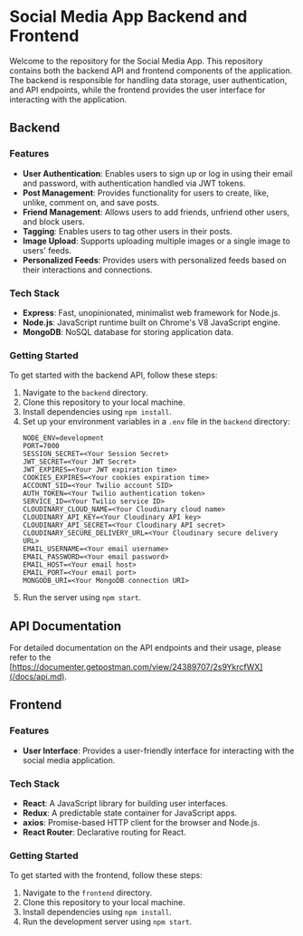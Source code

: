 # Social Media App Backend and Frontend

Welcome to the repository for the Social Media App. This repository contains both the backend API and frontend components of the application. The backend is responsible for handling data storage, user authentication, and API endpoints, while the frontend provides the user interface for interacting with the application.

## Backend

### Features

- **User Authentication**: Enables users to sign up or log in using their email and password, with authentication handled via JWT tokens.
- **Post Management**: Provides functionality for users to create, like, unlike, comment on, and save posts.
- **Friend Management**: Allows users to add friends, unfriend other users, and block users.
- **Tagging**: Enables users to tag other users in their posts.
- **Image Upload**: Supports uploading multiple images or a single image to users' feeds.
- **Personalized Feeds**: Provides users with personalized feeds based on their interactions and connections.

### Tech Stack

- **Express**: Fast, unopinionated, minimalist web framework for Node.js.
- **Node.js**: JavaScript runtime built on Chrome's V8 JavaScript engine.
- **MongoDB**: NoSQL database for storing application data.

### Getting Started

To get started with the backend API, follow these steps:

1. Navigate to the `backend` directory.
2. Clone this repository to your local machine.
3. Install dependencies using `npm install`.
4. Set up your environment variables in a `.env` file in the `backend` directory:
   ```
   NODE_ENV=development
   PORT=7000
   SESSION_SECRET=<Your Session Secret>
   JWT_SECRET=<Your JWT Secret>
   JWT_EXPIRES=<Your JWT expiration time>
   COOKIES_EXPIRES=<Your cookies expiration time>
   ACCOUNT_SID=<Your Twilio account SID>
   AUTH_TOKEN=<Your Twilio authentication token>
   SERVICE_ID=<Your Twilio service ID>
   CLOUDINARY_CLOUD_NAME=<Your Cloudinary cloud name>
   CLOUDINARY_API_KEY=<Your Cloudinary API key>
   CLOUDINARY_API_SECRET=<Your Cloudinary API secret>
   CLOUDINARY_SECURE_DELIVERY_URL=<Your Cloudinary secure delivery URL>
   EMAIL_USERNAME=<Your email username>
   EMAIL_PASSWORD=<Your email password>
   EMAIL_HOST=<Your email host>
   EMAIL_PORT=<Your email port>
   MONGODB_URI=<Your MongoDB connection URI>
   ```
5. Run the server using `npm start`.

## API Documentation

For detailed documentation on the API endpoints and their usage, please refer to the [https://documenter.getpostman.com/view/24389707/2s9YkrcfWX](/docs/api.md).

## Frontend

### Features

- **User Interface**: Provides a user-friendly interface for interacting with the social media application.

### Tech Stack

- **React**: A JavaScript library for building user interfaces.
- **Redux**: A predictable state container for JavaScript apps.
- **axios**: Promise-based HTTP client for the browser and Node.js.
- **React Router**: Declarative routing for React.

### Getting Started

To get started with the frontend, follow these steps:

1. Navigate to the `frontend` directory.
2. Clone this repository to your local machine.
3. Install dependencies using `npm install`.
4. Run the development server using `npm start`.
